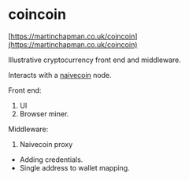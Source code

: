

# coincoin

[https://martinchapman.co.uk/coincoin](https://martinchapman.co.uk/coincoin)

Illustrative cryptocurrency front end and middleware. 

Interacts with a [naivecoin](https://github.com/martinchapman/naivecoin) node.

Front end:

1. UI
2. Browser miner.

Middleware:

1. Naivecoin proxy
  * Adding credentials.
  * Single address to wallet mapping.
